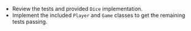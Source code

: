 * Review the tests and provided `Dice` implementation.
* Implement the included `Player` and `Game` classes to get the remaining tests passing.
